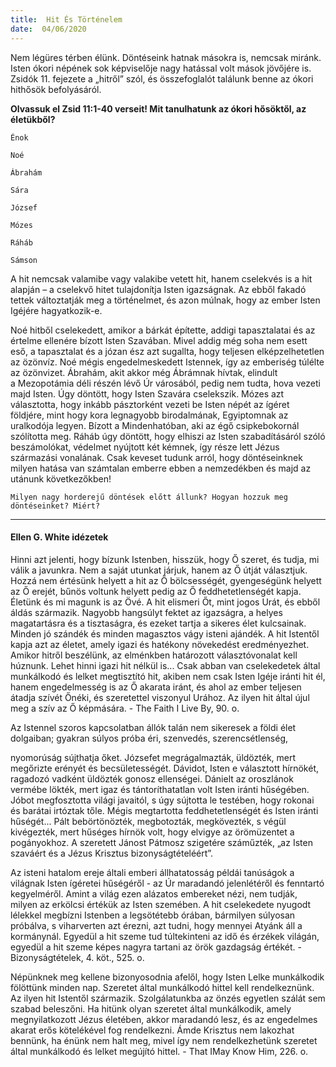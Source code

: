 ```yaml
---
title:  Hit És Történelem
date:  04/06/2020
---
```


Nem légüres térben élünk. Döntéseink hatnak másokra is, nemcsak miránk. Isten ókori népének sok képviselője nagy hatással volt mások jövőjére is. Zsidók 11. fejezete a „hitről” szól, és összefoglalót találunk benne az ókori hithősök befolyásáról.

**Olvassuk el Zsid 11:1-40 verseit! Mit tanulhatunk az ókori hősöktől, az életükből?**

`Énok`

`Noé`

`Ábrahám`

`Sára`

`József`

`Mózes`

`Ráháb`

`Sámson`

A hit nemcsak valamibe vagy valakibe vetett hit, hanem cselekvés is a hit alapján – a cselekvő hitet tulajdonítja Isten igazságnak. Az ebből fakadó tettek változtatják meg a történelmet, és azon múlnak, hogy az ember Isten Igéjére hagyatkozik-e.

Noé hitből cselekedett, amikor a bárkát építette, addigi tapasztalatai és az értelme ellenére bízott Isten Szavában. Mivel addig még soha nem esett eső, a tapasztalat és a józan ész azt sugallta, hogy teljesen elképzelhetetlen az özönvíz. Noé mégis engedelmeskedett Istennek, így az emberiség túlélte az özönvizet. Ábrahám, akit akkor még Ábrámnak hívtak, elindult a Mezopotámia déli részén lévő Úr városából, pedig nem tudta, hova vezeti majd Isten. Úgy döntött, hogy Isten Szavára cselekszik. Mózes azt választotta, hogy inkább pásztorként vezeti be Isten népét az ígéret földjére, mint hogy kora legnagyobb birodalmának, Egyiptomnak az uralkodója legyen. Bízott a Mindenhatóban, aki az égő csipkebokornál szólította meg. Ráháb úgy döntött, hogy elhiszi az Isten szabadításáról szóló beszámolókat, védelmet nyújtott két kémnek, így része lett Jézus származási vonalának. Csak keveset tudunk arról, hogy döntéseinknek milyen hatása van számtalan emberre ebben a nemzedékben és majd az utánunk következőkben!

`Milyen nagy horderejű döntések előtt állunk? Hogyan hozzuk meg döntéseinket? Miért?`

---

#### Ellen G. White idézetek

Hinni azt jelenti, hogy bízunk Istenben, hisszük, hogy Ő szeret, és tudja, mi válik a javunkra. Nem a saját utunkat járjuk, hanem az Ő útját választjuk. Hozzá nem értésünk helyett a hit az Ő bölcsességét, gyengeségünk helyett az Ő erejét, bűnös voltunk helyett pedig az Ő feddhetetlenségét kapja. Életünk és mi magunk is az Övé. A hit elismeri Őt, mint jogos Urát, és ebből áldás származik. Nagyobb hangsúlyt fektet az igazságra, a helyes magatartásra és a tisztaságra, és ezeket tartja a sikeres élet kulcsainak. Minden jó szándék és minden magasztos vágy isteni ajándék. A hit Istentől kapja azt az életet, amely igazi és hatékony növekedést eredményezhet. Amikor hitről beszélünk, az elménkben határozott választóvonalat kell húznunk. Lehet hinni igazi hit nélkül is... Csak abban van cselekedetek által munkálkodó és lelket megtisztító hit, akiben nem csak Isten Igéje iránti hit él, hanem engedelmesség is az Ő akarata iránt, és ahol az ember teljesen átadja szívét Őnéki, és szeretettel viszonyul Urához. Az ilyen hit által újul meg a szív az Ő képmására. - The Faith I Live By, 90. o.

Az Istennel szoros kapcsolatban állók talán nem sikeresek a földi élet dolgaiban; gyakran súlyos próba éri, szenvedés, szerencsétlenség,

nyomorúság sújthatja őket. Józsefet megrágalmazták, üldözték, mert megőrizte erényét és becsületességét. Dávidot, Isten e választott hírnökét, ragadozó vadként üldözték gonosz ellenségei. Dánielt az oroszlánok vermébe lökték, mert igaz és tántoríthatatlan volt Isten iránti hűségében. Jóbot megfosztotta világi javaitól, s úgy sújtotta le testében, hogy rokonai és barátai irtóztak tőle. Mégis megtartotta feddhetetlenségét és Isten iránti hűségét... Pált bebörtönözték, megbotozták, megkövezték, s végül kivégezték, mert hűséges hírnök volt, hogy elvigye az örömüzentet a pogányokhoz. A szeretett Jánost Pátmosz szigetére száműzték, „az Isten szaváért és a Jézus Krisztus bizonyságtételéért”.

Az isteni hatalom ereje általi emberi állhatatosság példái tanúságok a világnak Isten ígéretei hűségéről - az Úr maradandó jelenlétéről és fenntartó kegyelméről. Amint a világ ezen alázatos embereket nézi, nem tudják, milyen az erkölcsi értékük az Isten szemében. A hit cselekedete nyugodt lélekkel megbízni Istenben a legsötétebb órában, bármilyen súlyosan próbálva, s viharverten azt érezni, azt tudni, hogy mennyei Atyánk áll a kormánynál. Egyedül a hit szeme tud túltekinteni az idő és érzékek világán, egyedül a hit szeme képes nagyra tartani az örök gazdagság értékét. - Bizonyságtételek, 4. köt., 525. o.

Népünknek meg kellene bizonyosodnia afelől, hogy Isten Lelke munkálkodik fölöttünk minden nap. Szeretet által munkálkodó hittel kell rendelkeznünk. Az ilyen hit Istentől származik. Szolgálatunkba az önzés egyetlen szálát sem szabad beleszőni. Ha hitünk olyan szeretet által munkálkodik, amely megnyilatkozott Jézus életében, akkor maradandó lesz, és az engedelmes akarat erős kötelékével fog rendelkezni. Ámde Krisztus nem lakozhat bennünk, ha énünk nem halt meg, mivel így nem rendelkezhetünk szeretet által munkálkodó és lelket megújító hittel. - That IMay Know Him, 226. o.

